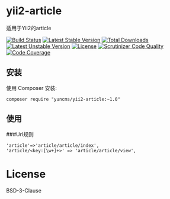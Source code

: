 # yii2-article
适用于Yii2的article

[![Build Status](https://travis-ci.org/yuncms/yii2-article.svg?branch=master)](https://travis-ci.org/yuncms/yii2-article)
[![Latest Stable Version](https://poser.pugx.org/yuncms/yii2-article/v/stable.svg)](https://packagist.org/packages/yuncms/yii2-article) 
[![Total Downloads](https://poser.pugx.org/yuncms/yii2-article/downloads.svg)](https://packagist.org/packages/yuncms/yii2-article) 
[![Latest Unstable Version](https://poser.pugx.org/yuncms/yii2-article/v/unstable.svg)](https://packagist.org/packages/overtrue/yii2-article) 
[![License](https://poser.pugx.org/yuncms/yii2-article/license.svg)](https://packagist.org/packages/yuncms/yii2-article)
[![Scrutinizer Code Quality](https://scrutinizer-ci.com/g/yuncms/yii2-article/badges/quality-score.png?b=master)](https://scrutinizer-ci.com/g/yuncms/yii2-article/?branch=master)
[![Code Coverage](https://scrutinizer-ci.com/g/yuncms/yii2-article/badges/coverage.png?b=master)](https://scrutinizer-ci.com/g/yuncms/yii2-article/?branch=master)

## 安装

使用 Composer 安装:

```
composer require "yuncms/yii2-article:~1.0"
```
## 使用

###Url规则
````
'article'=>'article/article/index',
'article/<key:[\w+]+>' => 'article/article/view',
````

# License

BSD-3-Clause